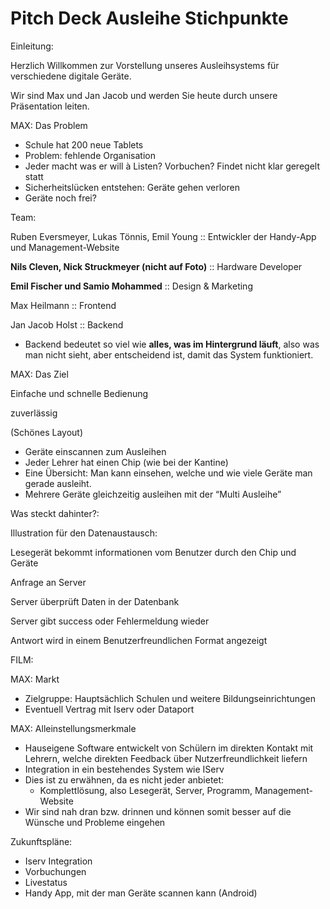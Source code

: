 # Pitch Deck Ausleihe Stichpunkte

Einleitung:

Herzlich Willkommen zur Vorstellung unseres Ausleihsystems für verschiedene digitale Geräte.

Wir sind Max und Jan Jacob und werden Sie heute durch unsere Präsentation leiten.

MAX: Das Problem

- Schule hat 200 neue Tablets
- Problem: fehlende Organisation
- Jeder macht was er will à Listen? Vorbuchen? Findet nicht klar geregelt statt
- Sicherheitslücken entstehen: Geräte gehen verloren
- Geräte noch frei?

Team:

Ruben Eversmeyer, Lukas Tönnis, Emil Young :: Entwickler der Handy-App und Management-Website

**Nils Cleven, Nick Struckmeyer (nicht auf Foto)** :: Hardware Developer

**Emil Fischer und Samio Mohammed** :: Design & Marketing

Max Heilmann :: Frontend

Jan Jacob Holst :: Backend

- Backend bedeutet so viel wie **alles, was im Hintergrund läuft**, also was man nicht sieht, aber entscheidend ist, damit das System funktioniert.

MAX: Das Ziel

Einfache und schnelle Bedienung

zuverlässig

(Schönes Layout)

- Geräte einscannen zum Ausleihen
- Jeder Lehrer hat einen Chip (wie bei der Kantine)
- Eine Übersicht: Man kann einsehen, welche und wie viele Geräte man gerade ausleiht.
- Mehrere Geräte gleichzeitig ausleihen mit der “Multi Ausleihe”

Was steckt dahinter?:

Illustration für den Datenaustausch:

Lesegerät bekommt informationen vom Benutzer durch den Chip und Geräte

Anfrage an Server

Server überprüft Daten in der Datenbank

Server gibt success oder Fehlermeldung wieder

Antwort wird in einem Benutzerfreundlichen Format angezeigt

FILM:

MAX: Markt

- Zielgruppe: Hauptsächlich Schulen und weitere Bildungseinrichtungen
- Eventuell Vertrag mit Iserv oder Dataport

MAX: Alleinstellungsmerkmale

- Hauseigene Software entwickelt von Schülern im direkten Kontakt mit Lehrern, welche direkten Feedback über Nutzerfreundlichkeit liefern
- Integration in ein bestehendes System wie IServ
- Dies ist zu erwähnen, da es nicht jeder anbietet:
    - Komplettlösung, also Lesegerät, Server, Programm, Management-Website
- Wir sind nah dran bzw. drinnen und können somit besser auf die Wünsche und Probleme eingehen

Zukunftspläne:

- Iserv Integration
- Vorbuchungen
- Livestatus
- Handy App, mit der man Geräte scannen kann (Android)